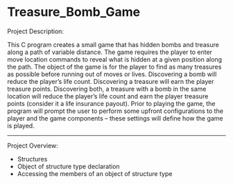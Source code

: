 # Treasure_Bomb_Game


Project Description:

This C program creates a small game that has hidden bombs and treasure along a path 
of variable distance.  The game requires the player to enter move location commands to reveal what is 
hidden at a given position along the path.  The object of the game is for the player to find as many 
treasures as possible before running out of moves or lives.  Discovering a bomb will reduce the player’s 
life count.  Discovering a treasure will earn the player treasure points.  Discovering both, a treasure 
with a bomb in the same location will reduce the player’s life count and earn the player treasure points 
(consider it a life insurance payout).  Prior to playing the game, the program will prompt the user to 
perform some upfront configurations to the player and the game components – these settings will 
define how the game is played. 
____________________________________


Project Overview:
* Structures
* Object of structure type declaration
* Accessing the members of an object of structure type
